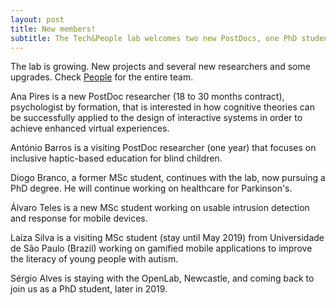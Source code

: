 ```yaml
---
layout: post
title: New members!
subtitle: The Tech&People lab welcomes two new PostDocs, one PhD student, and two MSc students
---
```


The lab is growing. New projects and several new researchers and some upgrades. Check [People](https://tjvguerreiro.github.io/people/) for the entire team.

Ana Pires is a new PostDoc researcher (18 to 30 months contract), psychologist by formation, that is interested in how cognitive theories can be successfully applied to the design of interactive systems in order to achieve enhanced virtual experiences.

António Barros is a visiting PostDoc researcher (one year) that focuses on inclusive haptic-based education for blind children.

Diogo Branco, a former MSc student, continues with the lab, now pursuing a PhD degree. He will continue working on healthcare for Parkinson's.

Álvaro Teles is a new MSc student working on usable intrusion detection and response for mobile devices.

Laíza Silva is a visiting MSc student (stay until May 2019) from Universidade de São Paulo (Brazil) working on gamified mobile applications to improve the literacy of young people with autism.

Sérgio Alves is staying with the OpenLab, Newcastle, and coming back to join us as a PhD student, later in 2019.

